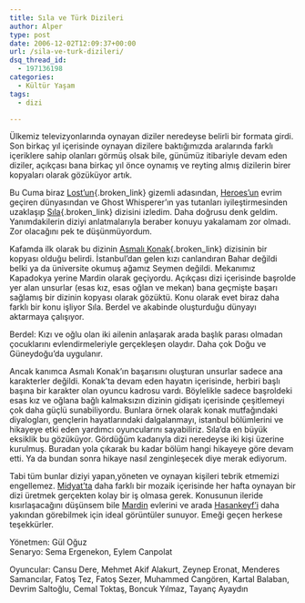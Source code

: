 ```yaml
---
title: Sıla ve Türk Dizileri
author: Alper
type: post
date: 2006-12-02T12:09:37+00:00
url: /sila-ve-turk-dizileri/
dsq_thread_id:
  - 197136198
categories:
  - Kültür Yaşam
tags:
  - dizi

---
```

Ülkemiz televizyonlarında oynayan diziler neredeyse belirli bir formata girdi. Son birkaç yıl içerisinde oynayan dizilere baktığımızda aralarında farklı içeriklere sahip olanları görmüş olsak bile, günümüz itibariyle devam eden diziler, açıkçası bana birkaç yıl önce oynamış ve reyting almış dizilerin birer kopyaları olarak gözüküyor artık.

Bu Cuma biraz [Lost&#8217;un][1]{.broken_link} gizemli adasından, [Heroes&#8217;un][2] evrim geçiren dünyasından ve Ghost Whisperer&#8217;ın yas tutanları iyileştirmesinden uzaklaşıp [Sıla][3]{.broken_link} dizisini izledim. Daha doğrusu denk geldim. Yanımdakilerin diziyi anlatmalarıyla beraber konuyu yakalamam zor olmadı. Zor olacağını pek te düşünmüyordum.

Kafamda ilk olarak bu dizinin [Asmalı Konak][4]{.broken_link} dizisinin bir kopyası olduğu belirdi. İstanbul&#8217;dan gelen kızı canlandıran Bahar değildi belki ya da üniversite okumuş ağamız Seymen değildi. Mekanımız Kapadokya yerine Mardin olarak geçiyordu. Açıkçası dizi içerisinde başrolde yer alan unsurlar (esas kız, esas oğlan ve mekan) bana geçmişte başarı sağlamış bir dizinin kopyası olarak gözüktü. Konu olarak evet biraz daha farklı bir konu işliyor Sıla. Berdel ve akabinde oluşturduğu dünyayı aktarmaya çalışıyor.

Berdel: Kızı ve oğlu olan iki ailenin anlaşarak arada başlık parası olmadan çocuklarını evlendirmeleriyle gerçekleşen olaydır. Daha çok Doğu ve Güneydoğu&#8217;da uygulanır.<!--more-->

Ancak kanımca Asmalı Konak&#8217;ın başarısını oluşturan unsurlar sadece ana karakterler değildi. Konak&#8217;ta devam eden hayatın içerisinde, herbiri başlı başına bir karakter olan oyuncu kadrosu vardı. Böylelikle sadece başroldeki esas kız ve oğlana bağlı kalmaksızın dizinin gidişatı içerisinde çeşitlemeyi çok daha güçlü sunabiliyordu. Bunlara örnek olarak konak mutfağındaki diyalogları, gençlerin hayatlarındaki dalgalanmayı, istanbul bölümlerini ve hikayeye etki eden yardımcı oyuncularını sayabiliriz. Sıla&#8217;da en büyük eksiklik bu gözüküyor. Gördüğüm kadarıyla dizi neredeyse iki kişi üzerine kurulmuş. Buradan yola çıkarak bu kadar bölüm hangi hikayeye göre devam etti. Ya da bundan sonra hikaye nasıl zenginleşecek diye merak ediyorum.

Tabi tüm bunlar diziyi yapan,yöneten ve oynayan kişileri tebrik etmemizi engellemez. [Midyat&#8217;ta][5] daha farklı bir mozaik içerisinde her hafta oynayan bir dizi üretmek gerçekten kolay bir iş olmasa gerek. Konusunun ileride kısırlaşacağını düşünsem bile [Mardin][6] evlerini ve arada [Hasankeyf&#8217;i][7] daha yakından görebilmek için ideal görüntüler sunuyor. Emeği geçen herkese teşekkürler.

Yönetmen: Gül Oğuz  
Senaryo: Sema Ergenekon, Eylem Canpolat

Oyuncular: Cansu Dere, Mehmet Akif Alakurt, Zeynep Eronat, Menderes Samancılar, Fatoş Tez, Fatoş Sezer, Muhammed Cangören, Kartal Balaban, Devrim Saltoğlu, Cemal Toktaş, Boncuk Yılmaz, Tayanç Ayaydın

 [1]: https://abc.go.com/primetime/lost/index
 [2]: https://www.nbc.com/Heroes/
 [3]: https://www.diziler.com/index.php?page=shows&id=1091
 [4]: https://www.diziler.com/index.php?page=shows&id=128
 [5]: https://tr.wikipedia.org/wiki/Midyat%2C_Mardin
 [6]: https://tr.wikipedia.org/wiki/Mardin_%28il%29
 [7]: https://tr.wikipedia.org/wiki/Hasankeyf